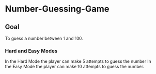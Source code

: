 # Number-Guessing-Game
## Goal
To guess a number between 1 and 100.
###  Hard and Easy Modes
In the Hard Mode the player can make 5 attempts to guess the number
In the Easy Mode the player can make 10 attempts to guess the number.
